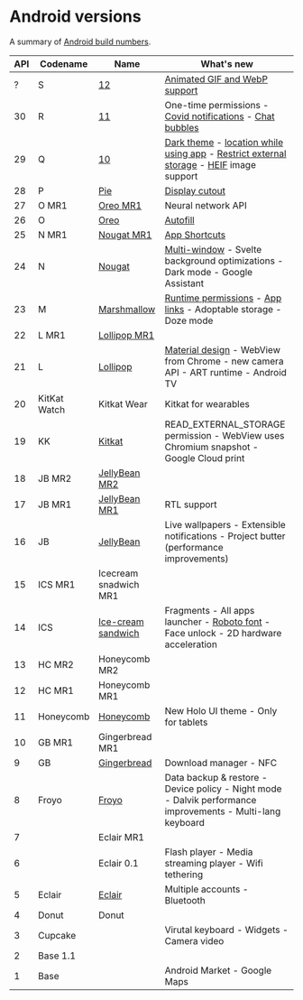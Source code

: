 # Android versions

A summary of [Android build numbers](https://source.android.com/setup/start/build-numbers).

| API | Codename | Name             | What's new                              |
|-----|----------|------------------|-----------------------------------------|
| ?   | S        | [12][v12]        | [Animated GIF and WebP support][animated_img]
| 30  | R        | [11][v11]        | One-time permissions - [Covid notifications][exposure_notif] - [Chat bubbles][chat_bubbles]
| 29  | Q        | [10][v10]        | [Dark theme][darktheme] - [location while using app][location_while] - [Restrict external storage][scoped_storage] - [HEIF][heic] image support
| 28  | P        | [Pie][v9]        | [Display cutout][cutout]           
| 27  | O MR1    | [Oreo MR1][v8.1] | Neural network API         
| 26  | O        | [Oreo][v8]       | [Autofill][autofill]
| 25  | N MR1    | [Nougat MR1][v7.1]| [App Shortcuts][app_shortcuts]
| 24  | N        | [Nougat][v7]     | [Multi-window][multi_window] - Svelte background optimizations - Dark mode - Google Assistant
| 23  | M        | [Marshmallow][v6]| [Runtime permissions][runtime_permissions] - [App links][app_links] - Adoptable storage - Doze mode
| 22  | L MR1    | [Lollipop MR1][v5.1] | 
| 21  | L        | [Lollipop][v5]   | [Material design][material] - WebView from Chrome - new camera API - ART runtime - Android TV 
| 20  | KitKat Watch | Kitkat Wear  | Kitkat for wearables
| 19  | KK       | [Kitkat][v4.4]   | READ_EXTERNAL_STORAGE permission - WebView uses Chromium snapshot - Google Cloud print
| 18  | JB MR2   | [JellyBean MR2][v4.3] | 
| 17  | JB MR1   | [JellyBean MR1][v4.2] | RTL support
| 16  | JB       | [JellyBean][v4.1]| Live wallpapers - Extensible notifications - Project butter (performance improvements)
| 15  | ICS MR1  | Icecream snadwich MR1 |
| 14  | ICS      | [Ice-cream sandwich][v4] | Fragments - All apps launcher - [Roboto font][roboto] - Face unlock - 2D hardware acceleration
| 13  | HC MR2   | Honeycomb MR2    |
| 12  | HC MR1   | Honeycomb MR1    |
| 11  | Honeycomb| [Honeycomb][v3]  | New Holo UI theme - Only for tablets
| 10  | GB MR1   | Gingerbread MR1  |
| 9   | GB       | [Gingerbread][v2.3]| Download manager - NFC
| 8   | Froyo    | [Froyo][v2.2]    | Data backup & restore - Device policy - Night mode - Dalvik performance improvements - Multi-lang keyboard
| 7   |          | Eclair MR1       |
| 6   |          | Eclair 0.1       | Flash player - Media streaming player - Wifi tethering
| 5   | Eclair   | [Eclair][v2]     | Multiple accounts - Bluetooth
| 4   | Donut    | Donut            |
| 3   | Cupcake  |                  | Virutal keyboard - Widgets - Camera video
| 2   | Base 1.1 |                  | 
| 1   | Base     |                  | Android Market - Google Maps

[v12]: https://developer.android.com/about/versions/12
[animated_img]: https://developer.android.com/about/versions/12/features#image-decoder

[v11]: https://developer.android.com/about/versions/11
[exposure_notif]: https://www.google.com/covid19/exposurenotifications/
[chat_bubbles]: https://developer.android.com/guide/topics/ui/bubbles
[heic]: https://source.android.com/devices/camera/heif

[v10]: https://developer.android.com/about/versions/10
[darktheme]: https://developer.android.com/guide/topics/ui/look-and-feel/darktheme
[location_while]: https://android-developers.googleblog.com/2019/03/giving-users-more-control-over-their.html
[scoped_storage]: https://developer.android.com/about/versions/10/privacy/changes#scoped-storage

[v9]: https://developer.android.com/about/versions/9
[cutout]: https://developer.android.com/about/versions/pie/android-9.0#cutout

[v8.1]: https://developer.android.com/about/versions/oreo/android-8.1

[v8]: https://developer.android.com/about/versions/oreo/android-8.0
[autofill]: https://developer.android.com/guide/topics/text/autofill

[v7.1]: https://developer.android.com/about/versions/nougat/android-7.1
[app_shortcuts]: https://developer.android.com/guide/topics/ui/shortcuts

[v7]: https://developer.android.com/about/versions/nougat/android-7.0
[multi_window]: https://developer.android.com/guide/topics/ui/multi-window

[v6]: https://developer.android.com/about/versions/marshmallow/android-6.0-changes
[runtime_permissions]: https://developer.android.com/about/versions/marshmallow/android-6.0-changes
[app_links]: https://developer.android.com/training/app-links

[v5.1]: https://developer.android.com/about/versions/android-5.1

[v5]: https://developer.android.com/about/versions/android-5.0
[material]: https://material.io/design

[v4.4]: https://developer.android.com/about/versions/android-4.4

[v4.3]: https://developer.android.com/about/versions/android-4.3

[v4.2]: https://developer.android.com/about/versions/android-4.2

[v4.1]: https://developer.android.com/about/versions/android-4.1

[v4]: https://developer.android.com/about/versions/android-4.0-highlights
[roboto]: https://fonts.google.com/specimen/Roboto

[v3]: https://developer.android.com/about/versions/android-3.0-highlights.html

[v2.3]: https://developer.android.com/about/versions/android-2.3-highlights
[v2.2]: https://developer.android.com/about/versions/android-2.2-highlights
[v2]: https://developer.android.com/about/versions/android-2.0-highlights.html
